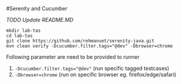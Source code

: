 #Serenity and Cucumber

_TODO Update README.MD_

```
mkdir lab-tas
cd lab-tas
git clone https://github.com/rehmanuet/serenity-java.git
mvn clean verify -Dcucumber.filter.tags="@dev" -Dbrowser=chrome
```

Following parameter are need to be provided to runner
1. `-Dcucumber.filter.tags="@dev"` (run specific tagged testcases)
2. `-Dbrowser=chrome` (run on specific browser eg. firefox/edge/safari)
